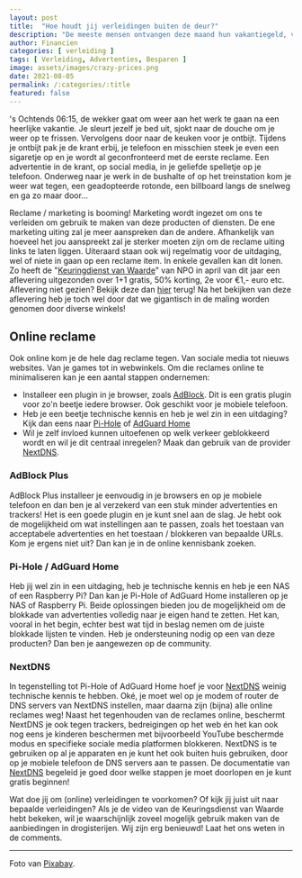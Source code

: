 ```yaml
---
layout: post
title:  "Hoe houdt jij verleidingen buiten de deur?"
description: "De meeste mensen ontvangen deze maand hun vakantiegeld, vergoeding eigen bijdrage kinderopvang en volgende maand de teruggave van de belastingdienst. Heb jij al een idee wat je met dit geld gaat doen?"
author: Financien
categories: [ verleiding ]
tags: [ Verleiding, Advertenties, Besparen ]
image: assets/images/crazy-prices.png
date: 2021-08-05
permalink: /:categories/:title
featured: false
---
```


's Ochtends 06:15, de wekker gaat om weer aan het werk te gaan na een heerlijke vakantie. Je sleurt jezelf je bed uit, sjokt naar de douche om je weer op te frissen.
Vervolgens door naar de keuken voor je ontbijt. Tijdens je ontbijt pak je de krant erbij, je telefoon en misschien steek je even een sigaretje op en je wordt al geconfronteerd met de eerste reclame.
Een advertentie in de krant, op social media, in je geliefde spelletje op je telefoon. Onderweg naar je werk in de bushalte of op het treinstation kom je weer wat tegen, een geadopteerde rotonde, een billboard langs de snelweg en ga zo maar door...

Reclame / marketing is booming! Marketing wordt ingezet om ons te verleiden om gebruik te maken van deze producten of diensten. 
De ene marketing uiting zal je meer aanspreken dan de andere. Afhankelijk van hoeveel het jou aanspreekt zal je sterker moeten zijn om de reclame uiting links te laten liggen.
Uiteraard staan ook wij regelmatig voor de uitdaging, wel of niete in gaan op een reclame item. In enkele gevallen kan dit lonen.
Zo heeft de "[Keuringdienst van Waarde][kvw]" van NPO in april van dit jaar een aflevering uitgezonden over 1+1 gratis, 50% korting, 2e voor €1,- euro etc. Aflevering niet gezien? Bekijk deze dan [hier][2egratis] terug! 
Na het bekijken van deze aflevering heb je toch wel door dat we gigantisch in de maling worden genomen door diverse winkels!

## Online reclame
Ook online kom je de hele dag reclame tegen. Van sociale media tot nieuws websites. Van je games tot in webwinkels.
Om die reclames online te minimaliseren kan je een aantal stappen ondernemen:

+ Installeer een plugin in je browser, zoals [AdBlock][AdBlock]. Dit is een gratis plugin voor zo'n beetje iedere browser. Ook geschikt voor je mobiele telefoon.
+ Heb je een beetje technische kennis en heb je wel zin in een uitdaging? Kijk dan eens naar [Pi-Hole][pihole] of [AdGuard Home][adguard] 
+ Wil je zelf invloed kunnen uitoefenen op welk verkeer geblokkeerd wordt en wil je dit centraal inregelen? Maak dan gebruik van de provider [NextDNS][NextDNS].

### AdBlock Plus
AdBlock Plus installeer je eenvoudig in je browsers en op je mobiele telefoon en dan ben je al verzekerd van een stuk minder advertenties en trackers!
Het is een goede plugin en je kunt snel aan de slag. Je hebt ook de mogelijkheid om wat instellingen aan te passen, zoals het toestaan van acceptabele advertenties en het toestaan / blokkeren van bepaalde URLs.
Kom je ergens niet uit? Dan kan je in de online kennisbank zoeken.

### Pi-Hole / AdGuard Home
Heb jij wel zin in een uitdaging, heb je technische kennis en heb je een NAS of een Raspberry Pi? Dan kan je Pi-Hole of AdGuard Home installeren op je NAS of Raspberry Pi.
Beide oplossingen bieden jou de mogelijkheid om de blokkade van advertenties volledig naar je eigen hand te zetten. Het kan, vooral in het begin, echter best wat tijd in beslag nemen om de juiste blokkade lijsten te vinden.
Heb je ondersteuning nodig op een van deze producten? Dan ben je aangewezen op de community.

### NextDNS
In tegenstelling tot Pi-Hole of AdGuard Home hoef je voor [NextDNS][NextDNS] weinig technische kennis te hebben.
Oké, je moet wel op je modem of router de DNS servers van NextDNS instellen, maar daarna zijn (bijna) alle online reclames weg!
Naast het tegenhouden van de reclames online, beschermt NextDNS je ook tegen trackers, bedreigingen op het web én het kan ook nog eens je kinderen beschermen met bijvoorbeeld YouTube beschermde modus en specifieke sociale media platformen blokkeren.
NextDNS is te gebruiken op al je apparaten en je kunt het ook buiten huis gebruiken, door op je mobiele telefoon de DNS servers aan te passen.
De documentatie van [NextDNS][NextDNS] begeleid je goed door welke stappen je moet doorlopen en je kunt gratis beginnen!

Wat doe jij om (online) verleidingen te voorkomen? Of kijk jij juist uit naar bepaalde verleidingen?
Als je de video van de Keuringsdienst van Waarde hebt bekeken, wil je waarschijnlijk zoveel mogelijk gebruik maken van de aanbiedingen in drogisterijen.
Wij zijn erg benieuwd! Laat het ons weten in de comments.

[kvw]:https://www.npo3.nl/keuringsdienst-van-waarde
[2egratis]:https://www.npo3.nl/keuringsdienst-van-waarde/15-04-2021/KN_1725007
[adblock]:https://adblockplus.org/nl/
[nextdns]:https://nextdns.io/?from=sch5xhn7
[pihole]:https://pi-hole.net/
[adguard]:https://adguard.com/en/adguard-home

<hr>

Foto van <a href="https://pixabay.com/illustrations/bargain-price-best-to-buy-access-455991/" target="_blank" rel="noreferrer noopener">Pixabay</a>.
